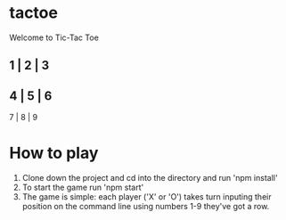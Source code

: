 # tactoe

Welcome to Tic-Tac Toe

1 | 2 | 3
---------
4 | 5 | 6
---------
7 | 8 | 9

# How to play
1. Clone down the project and cd into the directory and run 'npm install'
2. To start the game run 'npm start'
3. The game is simple: each player ('X' or 'O') takes turn inputing their position on the command line using numbers 1-9 they've got a row.

